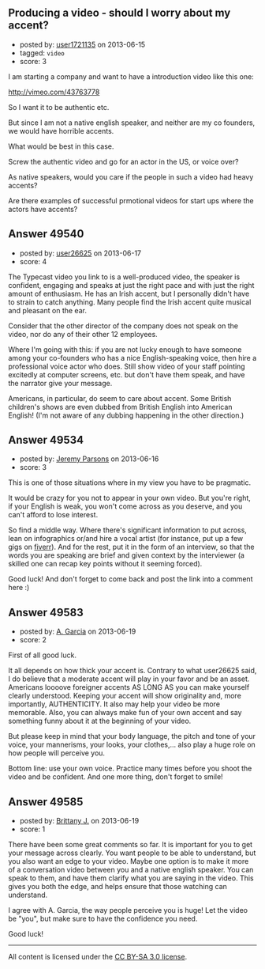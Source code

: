 ## Producing a video - should I worry about my accent?

- posted by: [user1721135](https://stackexchange.com/users/-1/23856-user1721135) on 2013-06-15
- tagged: `video`
- score: 3

I am starting a company and want to have a introduction video like this one:

http://vimeo.com/43763778

So I want it to be authentic etc.

But since I am not a native english speaker, and neither are my co founders, we would have horrible accents.

What would be best in this case.

Screw the authentic video and go for an actor in the US, or voice over? 

As native speakers, would you care if the people in such a video had heavy accents?

Are there examples of successful prmotional videos for start ups where the actors have accents?




## Answer 49540

- posted by: [user26625](https://stackexchange.com/users/-1/26625-user26625) on 2013-06-17
- score: 4

The Typecast video you link to is a well-produced video, the speaker is confident, engaging and speaks at just the right pace and with just the right amount of enthusiasm. He has an Irish accent, but I personally didn't have to strain to catch anything. Many people find the Irish accent quite musical and pleasant on the ear.

Consider that the other director of the company does not speak on the video, nor do any of their other 12 employees.

Where I'm going with this: if you are not lucky enough to have someone among your co-founders who has a nice English-speaking voice, then hire a professional voice actor who does. Still show video of your staff pointing excitedly at computer screens, etc. but don't have them speak, and have the narrator give your message.

Americans, in particular, do seem to care about accent. Some British children's shows are even dubbed from British English into American English! (I'm not aware of any dubbing happening in the other direction.)





## Answer 49534

- posted by: [Jeremy Parsons](https://stackexchange.com/users/-1/4291-jeremy-parsons) on 2013-06-16
- score: 3

<p>This is one of those situations where in my view you have to be pragmatic.</p>

<p>It would be crazy for you not to appear in your own video. But you're right, if your English is weak, you won't come across as you deserve, and you can't afford to lose interest.</p>

<p>So find a middle way. Where there's significant information to put across, lean on infographics or/and hire a vocal artist (for instance, put up a few gigs on <a href="http://fiverr.com" rel="nofollow">fiverr</a>). And for the rest, put it in the form of an interview, so that the words you are speaking are brief and given context by the interviewer (a skilled one can recap key points without it seeming forced).</p>

<p>Good luck! And don't forget to come back and post the link into a comment here :)</p>



## Answer 49583

- posted by: [A. Garcia](https://stackexchange.com/users/-1/1659-a-garcia) on 2013-06-19
- score: 2

First of all good luck. 

It all depends on how thick your accent is. Contrary to what user26625 said, I do believe that a moderate accent will play in your favor and be an asset. Americans loooove foreigner accents AS LONG AS you can make yourself clearly understood. Keeping your accent will show originality and, more importantly, AUTHENTICITY. It also may help your video be more memorable. Also, you can always make fun of your own accent and say something funny about it at the beginning of your video. 

But please keep in mind that your body language, the pitch and tone of your voice, your mannerisms, your looks, your clothes,... also play a huge role on how people will perceive you. 

Bottom line: use your own voice. Practice many times before you shoot the video and be confident. And one more thing, don't forget to smile! 



## Answer 49585

- posted by: [Brittany J.](https://stackexchange.com/users/-1/26707-brittany-j) on 2013-06-19
- score: 1

There have been some great comments so far. It is important for you to get your message across clearly. You want people to be able to understand, but you also want an edge to your video. Maybe one option is to make it more of a conversation video between you and a native english speaker. You can speak to them, and have them clarify what you are saying in the video. This gives you both the edge, and helps ensure that those watching can understand.

I agree with A. Garcia, the way people perceive you is huge! Let the video be "you", but make sure to have the confidence you need.

Good luck!



---

All content is licensed under the [CC BY-SA 3.0 license](https://creativecommons.org/licenses/by-sa/3.0/).
